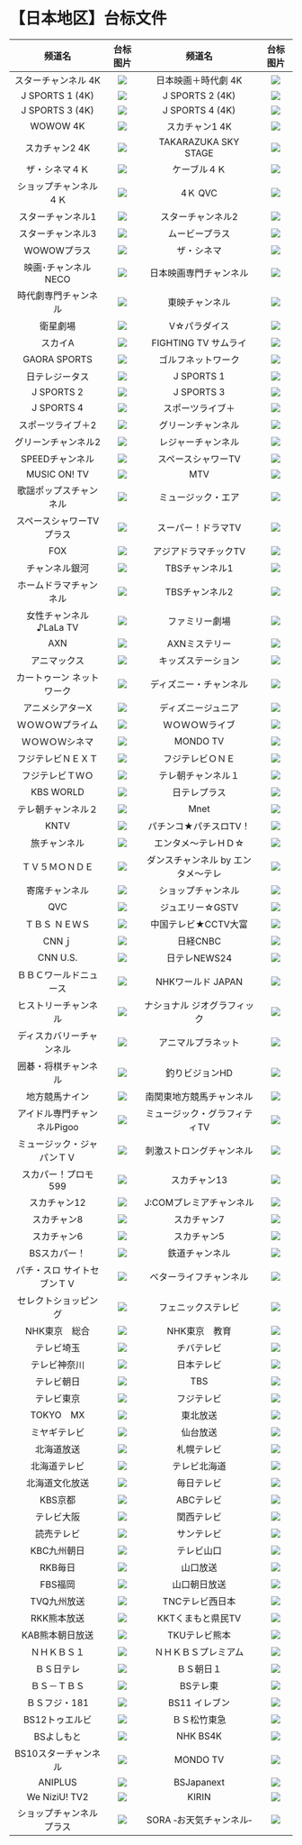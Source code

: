 # 【日本地区】台标文件
|频道名|台标图片|频道名|台标图片|
|:---:|:---:|:---:|:---:|
|スターチャンネル 4K|<img src="https://raw.githubusercontent.com/atsushi444/iptv/main/logo/jp/CS881.png">|日本映画＋時代劇 4K|<img src="https://raw.githubusercontent.com/atsushi444/iptv/main/logo/jp/Ch.436.png">|
|J SPORTS 1 (4K)|<img src="https://raw.githubusercontent.com/atsushi444/iptv/main/logo/jp/Ch.421.png">|J SPORTS 2 (4K)|<img src="https://raw.githubusercontent.com/atsushi444/iptv/main/logo/jp/Ch.422.png">|
|J SPORTS 3 (4K)|<img src="https://raw.githubusercontent.com/atsushi444/iptv/main/logo/jp/Ch.423.png">|J SPORTS 4 (4K)|<img src="https://raw.githubusercontent.com/atsushi444/iptv/main/logo/jp/Ch.424.png">|
|WOWOW 4K|<img src="https://raw.githubusercontent.com/atsushi444/iptv/main/logo/jp/Ch.191.png">|スカチャン1 4K|<img src="https://raw.githubusercontent.com/atsushi444/iptv/main/logo/jp/CS882.png">|
|スカチャン2 4K|<img src="https://raw.githubusercontent.com/atsushi444/iptv/main/logo/jp/CS883.png">|TAKARAZUKA SKY STAGE|<img src="https://raw.githubusercontent.com/atsushi444/iptv/main/logo/jp/Ch.760.png">|
|ザ・シネマ４Ｋ|<img src="https://raw.githubusercontent.com/atsushi444/iptv/main/logo/jp/Ch.435.png">|ケーブル４Ｋ|<img src="https://raw.githubusercontent.com/atsushi444/iptv/main/logo/jp/Ch.420.png">|
|ショップチャンネル ４Ｋ|<img src="https://raw.githubusercontent.com/atsushi444/iptv/main/logo/jp/Ch.430.png">|4Ｋ QVC|<img src="https://raw.githubusercontent.com/atsushi444/iptv/main/logo/jp/Ch.431.png">|
|スターチャンネル1|<img src="https://raw.githubusercontent.com/atsushi444/iptv/main/logo/jp/Ch.625.png">|スターチャンネル2|<img src="https://raw.githubusercontent.com/atsushi444/iptv/main/logo/jp/Ch.626.png">|
|スターチャンネル3|<img src="https://raw.githubusercontent.com/atsushi444/iptv/main/logo/jp/Ch.627.png">|ムービープラス|<img src="https://raw.githubusercontent.com/atsushi444/iptv/main/logo/jp/Ch.632.png">|
|WOWOWプラス|<img src="https://raw.githubusercontent.com/atsushi444/iptv/main/logo/jp/Ch.630.png">|ザ・シネマ|<img src="https://raw.githubusercontent.com/atsushi444/iptv/main/logo/jp/Ch.631.png">|
|映画･チャンネルNECO|<img src="https://raw.githubusercontent.com/atsushi444/iptv/main/logo/jp/Ch.633.png">|日本映画専門チャンネル|<img src="https://raw.githubusercontent.com/atsushi444/iptv/main/logo/jp/Ch.634.png">|
|時代劇専門チャンネル|<img src="https://raw.githubusercontent.com/atsushi444/iptv/main/logo/jp/Ch.662.png">|東映チャンネル|<img src="https://raw.githubusercontent.com/atsushi444/iptv/main/logo/jp/Ch.629.png">|
|衛星劇場|<img src="https://raw.githubusercontent.com/atsushi444/iptv/main/logo/jp/Ch.628.png">|V☆パラダイス|<img src="https://raw.githubusercontent.com/atsushi444/iptv/main/logo/jp/Ch.635.png">|
|スカイA|<img src="https://raw.githubusercontent.com/atsushi444/iptv/main/logo/jp/Ch.607.png">|FIGHTING TV サムライ|<img src="https://raw.githubusercontent.com/atsushi444/iptv/main/logo/jp/Ch.600.png">|
|GAORA SPORTS|<img src="https://raw.githubusercontent.com/atsushi444/iptv/main/logo/jp/Ch.602.png">|ゴルフネットワーク|<img src="https://raw.githubusercontent.com/atsushi444/iptv/main/logo/jp/Ch.601.png">|
|日テレジータス|<img src="https://raw.githubusercontent.com/atsushi444/iptv/main/logo/jp/Ch.608.png">|J SPORTS 1|<img src="https://raw.githubusercontent.com/atsushi444/iptv/main/logo/jp/Ch.603.png">|
|J SPORTS 2|<img src="https://raw.githubusercontent.com/atsushi444/iptv/main/logo/jp/Ch.604.png">|J SPORTS 3|<img src="https://raw.githubusercontent.com/atsushi444/iptv/main/logo/jp/Ch.606.png">|
|J SPORTS 4|<img src="https://raw.githubusercontent.com/atsushi444/iptv/main/logo/jp/Ch.605.png">|スポーツライブ＋|<img src="https://raw.githubusercontent.com/atsushi444/iptv/main/logo/jp/Ch.580.png">|
|スポーツライブ＋2|<img src="https://raw.githubusercontent.com/atsushi444/iptv/main/logo/jp/Ch.581.png">|グリーンチャンネル|<img src="https://raw.githubusercontent.com/atsushi444/iptv/main/logo/jp/Ch.688.png">|
|グリーンチャンネル2|<img src="https://raw.githubusercontent.com/atsushi444/iptv/main/logo/jp/Ch.689.png">|レジャーチャンネル|<img src="https://raw.githubusercontent.com/atsushi444/iptv/main/logo/jp/Ch.680.png">|
|SPEEDチャンネル|<img src="https://raw.githubusercontent.com/atsushi444/iptv/main/logo/jp/Ch.690.png">|スペースシャワーTV|<img src="https://raw.githubusercontent.com/atsushi444/iptv/main/logo/jp/Ch.642.png">|
|MUSIC ON! TV|<img src="https://raw.githubusercontent.com/atsushi444/iptv/main/logo/jp/Ch.641.png">|MTV|<img src="https://raw.githubusercontent.com/atsushi444/iptv/main/logo/jp/Ch.640.png">|
|歌謡ポップスチャンネル|<img src="https://raw.githubusercontent.com/atsushi444/iptv/main/logo/jp/Ch.644.png">|ミュージック・エア|<img src="https://raw.githubusercontent.com/atsushi444/iptv/main/logo/jp/Ch.638.png">|
|スペースシャワーTVプラス|<img src="https://raw.githubusercontent.com/atsushi444/iptv/main/logo/jp/Ch.643.png">|スーパー！ドラマTV|<img src="https://raw.githubusercontent.com/atsushi444/iptv/main/logo/jp/Ch.647.png">|
|FOX|<img src="https://raw.githubusercontent.com/atsushi444/iptv/main/logo/jp/Ch.651.png">|アジアドラマチックTV|<img src="https://raw.githubusercontent.com/atsushi444/iptv/main/logo/jp/Ch.655.png">|
|チャンネル銀河|<img src="https://raw.githubusercontent.com/atsushi444/iptv/main/logo/jp/Ch.664.png">|TBSチャンネル1|<img src="https://raw.githubusercontent.com/atsushi444/iptv/main/logo/jp/Ch.616.png">|
|ホームドラマチャンネル|<img src="https://raw.githubusercontent.com/atsushi444/iptv/main/logo/jp/Ch.661.png">|TBSチャンネル2|<img src="https://raw.githubusercontent.com/atsushi444/iptv/main/logo/jp/Ch.617.png">|
|女性チャンネル♪LaLa TV|<img src="https://raw.githubusercontent.com/atsushi444/iptv/main/logo/jp/Ch.654.png">|ファミリー劇場|<img src="https://raw.githubusercontent.com/atsushi444/iptv/main/logo/jp/Ch.660.png">|
|AXN|<img src="https://raw.githubusercontent.com/atsushi444/iptv/main/logo/jp/Ch.650.png">|AXNミステリー|<img src="https://raw.githubusercontent.com/atsushi444/iptv/main/logo/jp/Ch.649.png">|
|アニマックス|<img src="https://raw.githubusercontent.com/atsushi444/iptv/main/logo/jp/Ch.670.png">|キッズステーション|<img src="https://raw.githubusercontent.com/atsushi444/iptv/main/logo/jp/Ch.669.png">|
|カートゥーン ネットワーク|<img src="https://raw.githubusercontent.com/atsushi444/iptv/main/logo/jp/Ch.668.png">|ディズニー・チャンネル|<img src="https://raw.githubusercontent.com/atsushi444/iptv/main/logo/jp/Ch.620.png">|
|アニメシアターX|<img src="https://raw.githubusercontent.com/atsushi444/iptv/main/logo/jp/Ch.667.png">|ディズニージュニア|<img src="https://raw.githubusercontent.com/atsushi444/iptv/main/logo/jp/Ch.672.png">|
|ＷＯＷＯＷプライム|<img src="https://raw.githubusercontent.com/atsushi444/iptv/main/logo/jp/Ch.621.png">|ＷＯＷＯＷライブ|<img src="https://raw.githubusercontent.com/atsushi444/iptv/main/logo/jp/Ch.622.png">|
|ＷＯＷＯＷシネマ|<img src="https://raw.githubusercontent.com/atsushi444/iptv/main/logo/jp/Ch.623.png">|MONDO TV|<img src="https://raw.githubusercontent.com/atsushi444/iptv/main/logo/jp/Ch.659.png">|
|フジテレビＮＥＸＴ|<img src="https://raw.githubusercontent.com/atsushi444/iptv/main/logo/jp/Ch.613.png">|フジテレビＯＮＥ|<img src="https://raw.githubusercontent.com/atsushi444/iptv/main/logo/jp/Ch.614.png">|
|フジテレビＴＷＯ|<img src="https://raw.githubusercontent.com/atsushi444/iptv/main/logo/jp/Ch.615.png">|テレ朝チャンネル１|<img src="https://raw.githubusercontent.com/atsushi444/iptv/main/logo/jp/Ch.611.png">|
|KBS WORLD|<img src="https://raw.githubusercontent.com/atsushi444/iptv/main/logo/jp/Ch.656.png">|日テレプラス|<img src="https://raw.githubusercontent.com/atsushi444/iptv/main/logo/jp/Ch.619.png">|
|テレ朝チャンネル２|<img src="https://raw.githubusercontent.com/atsushi444/iptv/main/logo/jp/Ch.612.png">|Mnet|<img src="https://raw.githubusercontent.com/atsushi444/iptv/main/logo/jp/Ch.658.png">|
|KNTV|<img src="https://raw.githubusercontent.com/atsushi444/iptv/main/logo/jp/Ch.657.png">|パチンコ★パチスロTV！|<img src="https://raw.githubusercontent.com/atsushi444/iptv/main/logo/jp/Ch.536.png">|
|旅チャンネル|<img src="https://raw.githubusercontent.com/atsushi444/iptv/main/logo/jp/Ch.544.png">|エンタメ～テレＨＤ☆|<img src="https://raw.githubusercontent.com/atsushi444/iptv/main/logo/jp/Ch.618.png">|
|ＴＶ５ＭＯＮＤＥ|<img src="https://raw.githubusercontent.com/atsushi444/iptv/main/logo/jp/Ch.767.png">|ダンスチャンネル by エンタメ～テレ|<img src="https://raw.githubusercontent.com/atsushi444/iptv/main/logo/jp/Ch.665.png">|
|寄席チャンネル|<img src="https://raw.githubusercontent.com/atsushi444/iptv/main/logo/jp/Ch.542.png">|ショップチャンネル|<img src="https://raw.githubusercontent.com/atsushi444/iptv/main/logo/jp/Ch.523.png">|
|QVC|<img src="https://raw.githubusercontent.com/atsushi444/iptv/main/logo/jp/Ch.525.png">|ジュエリー☆GSTV|<img src="https://raw.githubusercontent.com/atsushi444/iptv/main/logo/jp/Ch.527.png">|
|ＴＢＳ ＮＥＷＳ|<img src="https://raw.githubusercontent.com/atsushi444/iptv/main/logo/jp/Ch.572.png">|中国テレビ★CCTV大富|<img src="https://raw.githubusercontent.com/atsushi444/iptv/main/logo/jp/Ch.568.png">|
|CNNｊ|<img src="https://raw.githubusercontent.com/atsushi444/iptv/main/logo/jp/Ch.566.jpg">|日経CNBC|<img src="https://raw.githubusercontent.com/atsushi444/iptv/main/logo/jp/Ch.570.png">|
|CNN U.S.|<img src="https://raw.githubusercontent.com/atsushi444/iptv/main/logo/jp/Ch.567.jpg">|日テレNEWS24|<img src="https://raw.githubusercontent.com/atsushi444/iptv/main/logo/jp/Ch.571.png">|
|ＢＢＣワールドニュース|<img src="https://raw.githubusercontent.com/atsushi444/iptv/main/logo/jp/Ch.565.png">|NHKワールド JAPAN|<img src="https://raw.githubusercontent.com/atsushi444/iptv/main/logo/jp/Ch.307.png">|
|ヒストリーチャンネル|<img src="https://raw.githubusercontent.com/atsushi444/iptv/main/logo/jp/Ch.674.png">|ナショナル ジオグラフィック|<img src="https://raw.githubusercontent.com/atsushi444/iptv/main/logo/jp/Ch.675.png">|
|ディスカバリーチャンネル|<img src="https://raw.githubusercontent.com/atsushi444/iptv/main/logo/jp/Ch.676.png">|アニマルプラネット|<img src="https://raw.githubusercontent.com/atsushi444/iptv/main/logo/jp/Ch.677.png">|
|囲碁・将棋チャンネル|<img src="https://raw.githubusercontent.com/atsushi444/iptv/main/logo/jp/Ch.521.png">|釣りビジョンHD|<img src="https://raw.githubusercontent.com/atsushi444/iptv/main/logo/jp/Ch.540.png">|
|地方競馬ナイン|<img src="https://raw.githubusercontent.com/atsushi444/iptv/main/logo/jp/Ch.701.png">|南関東地方競馬チャンネル|<img src="https://raw.githubusercontent.com/atsushi444/iptv/main/logo/jp/Ch.678.png">|
|アイドル専門チャンネルPigoo|<img src="https://raw.githubusercontent.com/atsushi444/iptv/main/logo/jp/Ch.663.png">|ミュージック・グラフィティTV|<img src="https://raw.githubusercontent.com/atsushi444/iptv/main/logo/jp/Ch.645.png">|
|ミュージック・ジャパンＴＶ|<img src="https://raw.githubusercontent.com/atsushi444/iptv/main/logo/jp/Ch.639.png">|刺激ストロングチャンネル|<img src="https://raw.githubusercontent.com/atsushi444/iptv/main/logo/jp/Ch.609.png">|
|スカパー！プロモ599|<img src="https://raw.githubusercontent.com/atsushi444/iptv/main/logo/jp/Ch.599.png">|スカチャン13|<img src="https://raw.githubusercontent.com/atsushi444/iptv/main/logo/jp/Ch.593.png">|
|スカチャン12|<img src="https://raw.githubusercontent.com/atsushi444/iptv/main/logo/jp/Ch.592.png">|J:COMプレミアチャンネル|<img src="https://raw.githubusercontent.com/atsushi444/iptv/main/logo/jp/Ch.299.png">|
|スカチャン8|<img src="https://raw.githubusercontent.com/atsushi444/iptv/main/logo/jp/Ch.588.png">|スカチャン7|<img src="https://raw.githubusercontent.com/atsushi444/iptv/main/logo/jp/Ch.587.png">|
|スカチャン6|<img src="https://raw.githubusercontent.com/atsushi444/iptv/main/logo/jp/Ch.586.png">|スカチャン5|<img src="https://raw.githubusercontent.com/atsushi444/iptv/main/logo/jp/Ch.585.png">|
|BSスカパー！|<img src="https://raw.githubusercontent.com/atsushi444/iptv/main/logo/jp/Ch.579.png">|鉄道チャンネル|<img src="https://raw.githubusercontent.com/atsushi444/iptv/main/logo/jp/Ch.546.png">|
|パチ・スロ サイトセブンＴＶ|<img src="https://raw.githubusercontent.com/atsushi444/iptv/main/logo/jp/Ch.537.png">|ベターライフチャンネル|<img src="https://raw.githubusercontent.com/atsushi444/iptv/main/logo/jp/Ch.529.png">|
|セレクトショッピング|<img src="https://raw.githubusercontent.com/atsushi444/iptv/main/logo/jp/Ch.528.png">|フェニックステレビ|<img src="https://raw.githubusercontent.com/atsushi444/iptv/main/logo/jp/Ch.518.png">|
|NHK東京　総合|<img src="https://raw.githubusercontent.com/atsushi444/iptv/main/logo/jp/Ch.11.png">|NHK東京　教育|<img src="https://raw.githubusercontent.com/atsushi444/iptv/main/logo/jp/Ch.21.png">|
|テレビ埼玉|<img src="https://raw.githubusercontent.com/atsushi444/iptv/main/logo/jp/Ch.31.png">|チバテレビ|<img src="https://raw.githubusercontent.com/atsushi444/iptv/main/logo/jp/Ch.36.png">|
|テレビ神奈川|<img src="https://raw.githubusercontent.com/atsushi444/iptv/main/logo/jp/Ch.42.png">|日本テレビ|<img src="https://raw.githubusercontent.com/atsushi444/iptv/main/logo/jp/Ch.41.png">|
|テレビ朝日|<img src="https://raw.githubusercontent.com/atsushi444/iptv/main/logo/jp/Ch.51.png">|TBS|<img src="https://raw.githubusercontent.com/atsushi444/iptv/main/logo/jp/Ch.61.png">|
|テレビ東京|<img src="https://raw.githubusercontent.com/atsushi444/iptv/main/logo/jp/Ch.71.png">|フジテレビ|<img src="https://raw.githubusercontent.com/atsushi444/iptv/main/logo/jp/Ch.81.png">|
|TOKYO　MX|<img src="https://raw.githubusercontent.com/atsushi444/iptv/main/logo/jp/Ch.91.png">|東北放送|<img src="https://raw.githubusercontent.com/atsushi444/iptv/main/logo/jp/Ch.1.png">|
|ミヤギテレビ|<img src="https://raw.githubusercontent.com/atsushi444/iptv/main/logo/jp/Ch.24.png">|仙台放送|<img src="https://raw.githubusercontent.com/atsushi444/iptv/main/logo/jp/Ch.12.png">|
|北海道放送|<img src="https://raw.githubusercontent.com/atsushi444/iptv/main/logo/jp/Ch.19.png">|札幌テレビ|<img src="https://raw.githubusercontent.com/atsushi444/iptv/main/logo/jp/Ch.23.png">|
|北海道テレビ|<img src="https://raw.githubusercontent.com/atsushi444/iptv/main/logo/jp/Ch.14.png">|テレビ北海道|<img src="https://raw.githubusercontent.com/atsushi444/iptv/main/logo/jp/Ch.17.png">|
|北海道文化放送|<img src="https://raw.githubusercontent.com/atsushi444/iptv/main/logo/jp/Ch.25.png">|毎日テレビ|<img src="https://raw.githubusercontent.com/atsushi444/iptv/main/logo/jp/Ch.16.png">|
|KBS京都|<img src="https://raw.githubusercontent.com/atsushi444/iptv/main/logo/jp/Ch.34.png">|ABCテレビ|<img src="https://raw.githubusercontent.com/atsushi444/iptv/main/logo/jp/Ch.15.png">|
|テレビ大阪|<img src="https://raw.githubusercontent.com/atsushi444/iptv/main/logo/jp/Ch.18.png">|関西テレビ|<img src="https://raw.githubusercontent.com/atsushi444/iptv/main/logo/jp/Ch.8.png">|
|読売テレビ|<img src="https://raw.githubusercontent.com/atsushi444/iptv/main/logo/jp/Ch.10.png">|サンテレビ|<img src="https://raw.githubusercontent.com/atsushi444/iptv/main/logo/jp/Ch.26.png">|
|KBC九州朝日|<img src="https://raw.githubusercontent.com/atsushi444/iptv/main/logo/jp/Ch.3.png">|テレビ山口|<img src="https://raw.githubusercontent.com/atsushi444/iptv/main/logo/jp/Ch.38.png">|
|RKB毎日|<img src="https://raw.githubusercontent.com/atsushi444/iptv/main/logo/jp/Ch.4.png">|山口放送|<img src="https://raw.githubusercontent.com/atsushi444/iptv/main/logo/jp/Ch.20.png">|
|FBS福岡|<img src="https://raw.githubusercontent.com/atsushi444/iptv/main/logo/jp/Ch.32.png">|山口朝日放送|<img src="https://raw.githubusercontent.com/atsushi444/iptv/main/logo/jp/Ch.28.png">|
|TVQ九州放送|<img src="https://raw.githubusercontent.com/atsushi444/iptv/main/logo/jp/Ch.7.png">|TNCテレビ西日本|<img src="https://raw.githubusercontent.com/atsushi444/iptv/main/logo/jp/Ch.9.png">|
|RKK熊本放送|<img src="https://raw.githubusercontent.com/atsushi444/iptv/main/logo/jp/Ch.43.png">|KKTくまもと県民TV|<img src="https://raw.githubusercontent.com/atsushi444/iptv/main/logo/jp/Ch.47.png">|
|KAB熊本朝日放送|<img src="https://raw.githubusercontent.com/atsushi444/iptv/main/logo/jp/Ch.48.png">|TKUテレビ熊本|<img src="https://raw.githubusercontent.com/atsushi444/iptv/main/logo/jp/Ch.60.png">|
|ＮＨＫＢＳ１|<img src="https://raw.githubusercontent.com/atsushi444/iptv/main/logo/jp/Ch.101.png">|ＮＨＫＢＳプレミアム|<img src="https://raw.githubusercontent.com/atsushi444/iptv/main/logo/jp/Ch.103.png">|
|ＢＳ日テレ|<img src="https://raw.githubusercontent.com/atsushi444/iptv/main/logo/jp/Ch.141.png">|ＢＳ朝日１|<img src="https://raw.githubusercontent.com/atsushi444/iptv/main/logo/jp/Ch.151.png">|
|ＢＳ－ＴＢＳ|<img src="https://raw.githubusercontent.com/atsushi444/iptv/main/logo/jp/Ch.161.png">|BSテレ東|<img src="https://raw.githubusercontent.com/atsushi444/iptv/main/logo/jp/Ch.171.png">|
|ＢＳフジ・181|<img src="https://raw.githubusercontent.com/atsushi444/iptv/main/logo/jp/Ch.181.png">|BS11 イレブン|<img src="https://raw.githubusercontent.com/atsushi444/iptv/main/logo/jp/Ch.211.png">|
|BS12トゥエルビ|<img src="https://raw.githubusercontent.com/atsushi444/iptv/main/logo/jp/Ch.222.png">|ＢＳ松竹東急|<img src="https://raw.githubusercontent.com/atsushi444/iptv/main/logo/jp/Ch.260.png">|
|BSよしもと|<img src="https://raw.githubusercontent.com/atsushi444/iptv/main/logo/jp/Ch.265.png">|NHK BS4K|<img src="https://raw.githubusercontent.com/atsushi444/iptv/main/logo/jp/nhk_bs_4k.png">|
|BS10スターチャンネル|<img src="https://raw.githubusercontent.com/atsushi444/iptv/main/logo/jp/star_bs10.png">|MONDO TV|<img src="https://raw.githubusercontent.com/atsushi444/iptv/main/logo/jp/mondo.png">|
|ANIPLUS|<img src="https://raw.githubusercontent.com/atsushi444/iptv/main/logo/jp/Aniplus.png">|BSJapanext|<img src="https://raw.githubusercontent.com/atsushi444/iptv/main/logo/jp/BSJapanext.jpg">|
|We NiziU! TV2|<img src="https://raw.githubusercontent.com/atsushi444/iptv/main/logo/jp/NiziU.jpg">|KIRIN|<img src="https://raw.githubusercontent.com/atsushi444/iptv/main/logo/jp/kirin.png">|
|ショップチャンネル プラス|<img src="https://raw.githubusercontent.com/atsushi444/iptv/main/logo/jp/Ch.204.png">|SORA ‐お天気チャンネル‐|<img src="https://raw.githubusercontent.com/atsushi444/iptv/main/logo/jp/Ch.560.png">|
